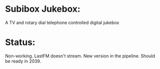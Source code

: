 # Subibox Jukebox: 

A TV and rotary dial telephone controlled digital jukebox

# Status:

Non-working.  LastFM doesn't stream.  New version in the pipeline.  Should be ready in 2039.
